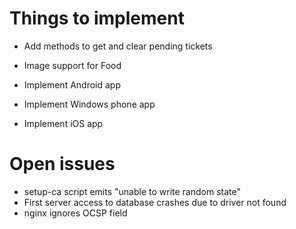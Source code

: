 # Things to implement

* Add methods to get and clear pending tickets
* Image support for Food

* Implement Android app
* Implement Windows phone app
* Implement iOS app


# Open issues
* setup-ca script emits "unable to write random state"
* First server access to database crashes due to driver not found
* nginx ignores OCSP field
